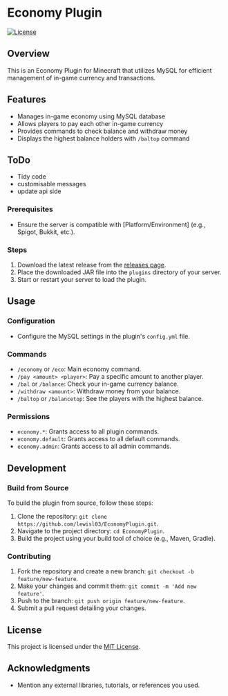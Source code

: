 # Economy Plugin

[![License](https://img.shields.io/badge/license-MIT-blue.svg)](LICENSE)

## Overview

This is an Economy Plugin for Minecraft that utilizes MySQL for efficient management of in-game currency and transactions.

## Features

- Manages in-game economy using MySQL database
- Allows players to pay each other in-game currency
- Provides commands to check balance and withdraw money
- Displays the highest balance holders with `/baltop` command

## ToDo

- Tidy code
- customisable messages
- update api side

### Prerequisites

- Ensure the server is compatible with [Platform/Environment] (e.g., Spigot, Bukkit, etc.).

### Steps

1. Download the latest release from the [releases page](https://github.com/lewisl03/EconomyPlugin/releases).
2. Place the downloaded JAR file into the `plugins` directory of your server.
3. Start or restart your server to load the plugin.

## Usage

### Configuration

- Configure the MySQL settings in the plugin's `config.yml` file.

### Commands

- `/economy` or `/eco`: Main economy command.
- `/pay <amount> <player>`: Pay a specific amount to another player.
- `/bal` or `/balance`: Check your in-game currency balance.
- `/withdraw <amount>`: Withdraw money from your balance.
- `/baltop` or `/balancetop`: See the players with the highest balance.

### Permissions
- `economy.*`: Grants access to all plugin commands.
- `economy.default`: Grants access to all default commands.
- `economy.admin`: Grants access to all admin commands.

## Development

### Build from Source

To build the plugin from source, follow these steps:

1. Clone the repository: `git clone https://github.com/lewisl03/EconomyPlugin.git`.
2. Navigate to the project directory: `cd EconomyPlugin`.
3. Build the project using your build tool of choice (e.g., Maven, Gradle).

### Contributing

1. Fork the repository and create a new branch: `git checkout -b feature/new-feature`.
2. Make your changes and commit them: `git commit -m 'Add new feature'`.
3. Push to the branch: `git push origin feature/new-feature`.
4. Submit a pull request detailing your changes.

## License

This project is licensed under the [MIT License](LICENSE).

## Acknowledgments

- Mention any external libraries, tutorials, or references you used.

